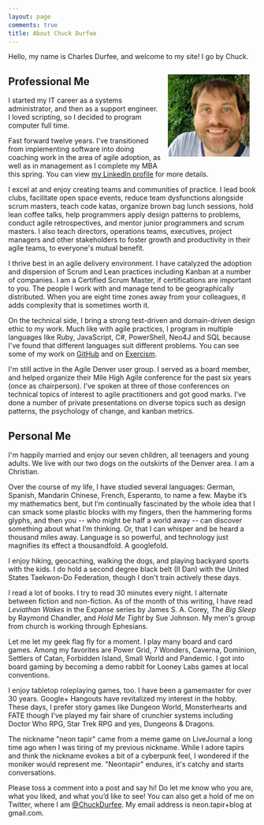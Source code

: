 ```yaml
---
layout: page
comments: true
title: About Chuck Durfee
---
```


Hello, my name is Charles Durfee, and welcome to my site! I go by Chuck.

<img alt="Photo of Chuck Durfee" width="33%" style="padding: 1em; float: right;" src="/assets/chuck-durfee-201507.jpg">

## Professional Me

I started my IT career as a systems administrator, and then as a support engineer. I loved scripting, so I decided to program computer full time.

Fast forward twelve years. I've transitioned from implementing software into doing coaching work in the area of agile adoption, as well as in management as I complete my MBA this spring. You can view [my LinkedIn profile](https://www.linkedin.com/in/neontapir) for more details.

I excel at and enjoy creating teams and communities of practice. I lead book clubs, facilitate open space events, reduce team dysfunctions alongside scrum masters, teach code katas, organize brown bag lunch sessions, hold lean coffee talks, help programmers apply design patterns to problems, conduct agile retrospectives, and mentor junior programmers and scrum masters. I also teach directors, operations teams, executives, project managers and other stakeholders to foster growth and productivity in their agile teams, to everyone's mutual benefit.

I thrive best in an agile delivery environment.  I have catalyzed the adoption and dispersion of Scrum and Lean practices including Kanban at a number of companies. I am a Certified Scrum Master, if certifications are important to you. The people I work with and manage tend to be geographically distributed. When you are eight time zones away from your colleagues, it adds complexity that is sometimes worth it.

On the technical side, I bring a strong test-driven and domain-driven design ethic to my work. Much like with agile practices, I program in multiple languages like Ruby, JavaScript, C#, PowerShell, Neo4J and SQL because I've found that different languages suit different problems. You can see some of my work on [GitHub](https://github.com/neontapir) and on [Exercism](http://exercism.io/neontapir).

I'm still active in the Agile Denver user group. I served as a board member, and helped organize their Mile High Agile conference for the past six years (once as chairperson). I've spoken at three of those conferences on technical topics of interest to agile practitioners and got good marks. I've done a number of private presentations on diverse topics such as design patterns, the psychology of change, and kanban metrics.

## Personal Me

I'm happily married and enjoy our seven children, all teenagers and young adults. We live with our two dogs on the outskirts of the Denver area. I am a Christian.

Over the course of my life, I have studied several languages: German, Spanish, Mandarin Chinese, French, Esperanto, to name a few. Maybe it’s my mathematics bent, but I’m continually fascinated by the whole idea that I can smack some plastic blocks with my fingers, then the hammering forms glyphs, and then you -- who might be half a world away -- can discover something about what I’m thinking. Or, that I can whisper and be heard a thousand miles away. Language is so powerful, and technology just magnifies its effect a thousandfold. A googlefold.

I enjoy hiking, geocaching, walking the dogs, and playing backyard sports with the kids. I do hold a second degree black belt (II Dan) with the United States Taekwon-Do Federation, though I don't train actively these days.

I read a lot of books. I try to read 30 minutes every night. I alternate between fiction and non-fiction. As of the month of this writing, I have read _Leviathan Wakes_ in the Expanse series by James S. A. Corey, _The Big Sleep_ by Raymond Chandler, and _Hold Me Tight_ by Sue Johnson. My men's group from church is working through Ephesians.

Let me let my geek flag fly for a moment. I play many board and card games. Among my favorites are Power Grid, 7 Wonders, Caverna, Dominion, Settlers of Catan, Forbidden Island, Small World and Pandemic. I got into board gaming by becoming a demo rabbit for Looney Labs games at local conventions.

I enjoy tabletop roleplaying games, too. I have been a gamemaster for over 30 years. Google+ Hangouts have revitalized my interest in the hobby. These days, I prefer story games like Dungeon World, Monsterhearts and FATE though I've played my fair share of crunchier systems including Doctor Who RPG, Star Trek RPG and yes, Dungeons &amp; Dragons.

The nickname "neon tapir" came from a meme game on LiveJournal a long time ago when I was tiring of my previous nickname. While I adore tapirs and think the nickname evokes a bit of a cyberpunk feel, I wondered if the moniker would represent me. "Neontapir" endures, it's catchy and starts conversations.

Please toss a comment into a post and say hi! Do let me know who you are, what you liked, and what you’d like to see! You can also get a hold of me on Twitter, where I am [@ChuckDurfee](https://twitter.com/chuckdurfee). My email address is neon.tapir+blog at gmail.com.
